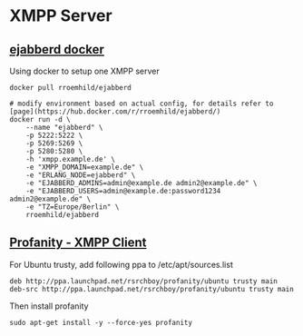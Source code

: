 # XMPP Server
## [ejabberd docker](https://hub.docker.com/r/rroemhild/ejabberd/)
Using docker to setup one XMPP server
```
docker pull rroemhild/ejabberd

# modify environment based on actual config, for details refer to [page](https://hub.docker.com/r/rroemhild/ejabberd/)
docker run -d \
    --name "ejabberd" \
    -p 5222:5222 \
    -p 5269:5269 \
    -p 5280:5280 \
    -h 'xmpp.example.de' \
    -e "XMPP_DOMAIN=example.de" \
    -e "ERLANG_NODE=ejabberd" \
    -e "EJABBERD_ADMINS=admin@example.de admin2@example.de" \
    -e "EJABBERD_USERS=admin@example.de:password1234 admin2@example.de" \
    -e "TZ=Europe/Berlin" \
    rroemhild/ejabberd
```

## [Profanity - XMPP Client](http://www.profanity.im/)
For Ubuntu trusty, add following ppa to /etc/apt/sources.list
```
deb http://ppa.launchpad.net/rsrchboy/profanity/ubuntu trusty main 
deb-src http://ppa.launchpad.net/rsrchboy/profanity/ubuntu trusty main 
```
Then install profanity
```
sudo apt-get install -y --force-yes profanity
```
